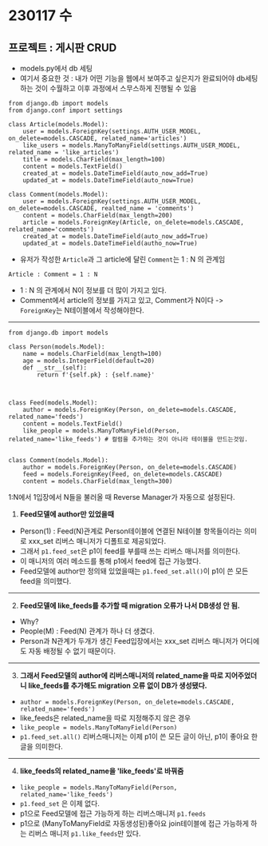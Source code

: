 # 230117 수 
## 프로젝트 : 게시판 CRUD
 - models.py에서 db 세팅
 - 여기서 중요한 것 : 내가 어떤 기능을 웹에서 보여주고 싶은지가 완료되어야 db세팅하는 것이 수월하고 이후 과정에서 스무스하게 진행될 수 있음

```
from django.db import models
from django.conf import settings

class Article(models.Model):
    user = models.ForeignKey(settings.AUTH_USER_MODEL, on_delete=models.CASCADE, related_name='articles')
    like_users = models.ManyToManyField(settings.AUTH_USER_MODEL, related_name = 'like_articles')
    title = models.CharField(max_length=100)
    content = models.TextField()
    created_at = models.DateTimeField(auto_now_add=True)
    updated_at = models.DateTimeField(auto_now=True)

class Comment(models.Model):
    user = models.ForeignKey(settings.AUTH_USER_MODEL, on_delete=models.CASCADE, realted_name = 'comments')
    content = models.CharField(max_length=200)
    article = models.ForeignKey(Article, on_delete=models.CASCADE, related_name='comments')
    created_at = models.DateTimeField(auto_now_add=True)
    updated_at = models.DateTimeField(autho_now=True)
```

- 유저가 작성한 `Article`과 그 article에 달린 `Comment`는 1 : N 의 관계임
```
Article : Comment = 1 : N
```

- 1 : N 의 관계에서 N이 정보를 더 많이 가지고 있다.
- Comment에서 article의 정보를 가지고 있고, Comment가 N이다 -> `ForeignKey`는 N테이블에서 작성해야한다.
---
```
from django.db import models

class Person(models.Model):
    name = models.CharField(max_length=100)
    age = models.IntegerField(default=20)
    def __str__(self):
        return f'{self.pk} : {self.name}'



class Feed(models.Model):
    author = models.ForeignKey(Person, on_delete=models.CASCADE, related_name='feeds')
    content = models.TextField()
    like_people = models.ManyToManyField(Person, related_name='like_feeds') # 컬럼을 추가하는 것이 아니라 테이블을 만드는것임.


class Comment(models.Model):
    author = models.ForeignKey(Person, on_delete=models.CASCADE)
    feed = models.ForeignKey(Feed, on_delete=models.CASCADE)
    content = models.CharField(max_length=300)
```

1:N에서 1입장에서 N들을 불러올 때 Reverse Manager가 자동으로 설정된다.
1. **Feed모델에 author만 있었을때**

- Person(1) : Feed(N)관계로 Person테이블에 연결된 N테이블 항목들이라는 의미로 xxx_set 리버스 매니저가 디폴트로 제공되었다.
- 그래서 `p1.feed_set`은  p1이 feed를 부를때 쓰는 리버스 매니저를 의미한다. 
- 이 매니저의 여러 메소드를 통해 p1에서 feed에 접근 가능했다.
- Feed모델에 author만 정의돼 있었을때는 `p1.feed_set.all()`이 p1이 쓴 모든 feed을 의미했다.
---
2. **Feed모델에 like_feeds를 추가할 때 migration 오류가 나서 DB생성 안 됨.**
- Why?
- People(M) : Feed(N) 관계가 하나 더 생겼다. 
- Person과 N관계가 두개가 생긴 Feed입장에서는 xxx_set 리버스 매니저가 어디에도 자동 배정될 수 없기 때문이다.
---
3. **그래서 Feed모델의 author에 리버스매니저의 related_name을 따로 지어주었더니  like_feeds를 추가해도 migration 오류 없이 DB가 생성됐다.**
- `author = models.ForeignKey(Person, on_delete=models.CASCADE, related_name='feeds')`
- like_feeds은 related_name을 따로 지정해주지 않은 경우
- `like_people = models.ManyToManyField(Person)`
- `p1.feed_set.all()` 리버스매니저는 이제 p1이 쓴 모든 글이 아닌, p1이 좋아요 한 글을 의미한다.
---
4. **like_feeds의 related_name을 'like_feeds'로 바꿔줌**
- `like_people = models.ManyToManyField(Person, related_name='like_feeds')`
- `p1.feed_set` 은 이제 없다.
- p1으로 Feed모델에 접근 가능하게 하는 리버스매니저 `p1.feeds`
- p1으로 (ManyToManyField로 자동생성된)좋아요 join테이블에 접근 가능하게 하는 리버스 매니저  `p1.like_feeds`만 있다. 
